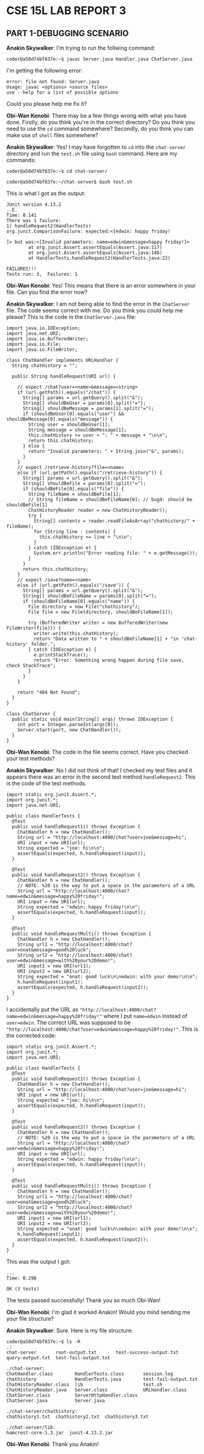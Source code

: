 # CSE 15L LAB REPORT 3
## PART 1-DEBUGGING SCENARIO
**Anakin Skywalker**: I'm trying to run the follwing command:
```
coder@a50d74bf837e:~$ javac Server.java Handler.java ChatServer.java
```
I'm getting the following error:
```
error: file not found: Server.java
Usage: javac <options> <source files>
use --help for a list of possible options
```
Could you please help me fix it?

**Obi-Wan Kenobi**: There may be a few things wrong with what you have done. Firstly, do you think you're in the correct directory? Do you think you need to use the `cd` command somewhere? Secondly, do you think you can make use of `shell` files somewhere? 

**Anakin Skywalker**: Yes! I may have forgotten to `cd` into the `chat-server` directory and run the `test.sh` file using `bash` command. Here are my commands:
```
coder@a50d74bf837e:~$ cd chat-server/
```
```
coder@a50d74bf837e:~/chat-server$ bash test.sh
```
This is what I got as the output:
```
JUnit version 4.13.2
..E.
Time: 0.141
There was 1 failure:
1) handleRequest2(HandlerTests)
org.junit.ComparisonFailure: expected:<[edwin: happy friday!

]> but was:<[Invalid parameters: name=edwin&message=happy friday!]>
        at org.junit.Assert.assertEquals(Assert.java:117)
        at org.junit.Assert.assertEquals(Assert.java:146)
        at HandlerTests.handleRequest2(HandlerTests.java:22)

FAILURES!!!
Tests run: 3,  Failures: 1
```

**Obi-Wan Kenobi**: Yes! This means that there is an error somewhere in your file. Can you find the error now?

**Anakin Skywalker**: I am not being able to find the error in the `ChatServer` file. The code seems correct with me. Do you think you could help me please? This is the code in the `ChatServer.java` file:
```
import java.io.IOException;
import java.net.URI;
import java.io.BufferedWriter;
import java.io.File;
import java.io.FileWriter;

class ChatHandler implements URLHandler {
  String chatHistory = "";

  public String handleRequest(URI url) {

    // expect /chat?user=<name>&message=<string>
    if (url.getPath().equals("/chat")) {
      String[] params = url.getQuery().split("&");
      String[] shouldBeUser = params[0].split("=");
      String[] shouldBeMessage = params[1].split("=");
      if (shouldBeUser[0].equals("user") && shouldBeMessage[0].equals("message")) {
        String user = shouldBeUser[1];
        String message = shouldBeMessage[1];
        this.chatHistory += user + ": " + message + "\n\n";
        return this.chatHistory;
      } else {
        return "Invalid parameters: " + String.join("&", params);
      }
    }
    // expect /retrieve-history?file=<name>
    else if (url.getPath().equals("/retrieve-history")) {
      String[] params = url.getQuery().split("&");
      String[] shouldBeFile = params[0].split("=");
      if (shouldBeFile[0].equals("file")) {
        String fileName = shouldBeFile[1];
        // String fileName = shouldBeFileName[0]; // bug4: should be shouldBeFile[1]
        ChatHistoryReader reader = new ChatHistoryReader();
        try {
          String[] contents = reader.readFileAsArray("chathistory/" + fileName);
          for (String line : contents) {
            this.chatHistory += line + "\n\n";
          }
        } catch (IOException e) {
          System.err.println("Error reading file: " + e.getMessage());
        }
      }
      return this.chatHistory;
    }
    // expect /save?name=<name>
    else if (url.getPath().equals("/save")) {
      String[] params = url.getQuery().split("&");
      String[] shouldBeFileName = params[0].split("=");
      if (shouldBeFileName[0].equals("name")) {
        File directory = new File("chathistory");
        File file = new File(directory, shouldBeFileName[1]);

        try (BufferedWriter writer = new BufferedWriter(new FileWriter(file))) {
          writer.write(this.chatHistory);
          return "Data written to " + shouldBeFileName[1] + "in 'chat-history' folder.";
        } catch (IOException e) {
          e.printStackTrace();
          return "Error: Something wrong happen during file save, check StackTrace";
        }
      }
    }

    return "404 Not Found";
  }
}

class ChatServer {
  public static void main(String[] args) throws IOException {
    int port = Integer.parseInt(args[0]);
    Server.start(port, new ChatHandler());
  }
}
```

**Obi-Wan Kenobi**: The code in the file seems correct. Have you checked your test methods?

**Anakin Skywalker**: No I did not think of that! I checked my test files and it appears there was an error in the second test method `handleRequest2`. This is the code of the test methods.
```
import static org.junit.Assert.*;
import org.junit.*;
import java.net.URI;

public class HandlerTests {
  @Test
  public void handleRequest1() throws Exception {
    ChatHandler h = new ChatHandler();
    String url = "http://localhost:4000/chat?user=joe&message=hi";
    URI input = new URI(url);
    String expected = "joe: hi\n\n";
    assertEquals(expected, h.handleRequest(input));
  }

  @Test
  public void handleRequest2() throws Exception {
    ChatHandler h = new ChatHandler();
    // NOTE: %20 is the way to put a space in the parameters of a URL
    String url = "http://localhost:4000/chat?name=edwin&message=happy%20friday!";
    URI input = new URI(url);
    String expected = "edwin: happy friday!\n\n";
    assertEquals(expected, h.handleRequest(input));
  }

  @Test
  public void handleRequestMulti() throws Exception {
    ChatHandler h = new ChatHandler();
    String url1 = "http://localhost:4000/chat?user=onat&message=good%20luck";
    String url2 = "http://localhost:4000/chat?user=edwin&message=with%20your%20demo!";
    URI input1 = new URI(url1);
    URI input2 = new URI(url2);
    String expected = "onat: good luck\n\nedwin: with your demo!\n\n";
    h.handleRequest(input1);
    assertEquals(expected, h.handleRequest(input2));
  }
}
```
I accidentally put the URL as `"http://localhost:4000/chat?name=edwin&message=happy%20friday!"` where I put `name=edwin` instead of `user=edwin`. The correct URL was supposed to be `"http://localhost:4000/chat?user=edwin&message=happy%20friday!"`. This is the corrected code:
```
import static org.junit.Assert.*;
import org.junit.*;
import java.net.URI;

public class HandlerTests {
  @Test
  public void handleRequest1() throws Exception {
    ChatHandler h = new ChatHandler();
    String url = "http://localhost:4000/chat?user=joe&message=hi";
    URI input = new URI(url);
    String expected = "joe: hi\n\n";
    assertEquals(expected, h.handleRequest(input));
  }

  @Test
  public void handleRequest2() throws Exception {
    ChatHandler h = new ChatHandler();
    // NOTE: %20 is the way to put a space in the parameters of a URL
    String url = "http://localhost:4000/chat?user=edwin&message=happy%20friday!";
    URI input = new URI(url);
    String expected = "edwin: happy friday!\n\n";
    assertEquals(expected, h.handleRequest(input));
  }

  @Test
  public void handleRequestMulti() throws Exception {
    ChatHandler h = new ChatHandler();
    String url1 = "http://localhost:4000/chat?user=onat&message=good%20luck";
    String url2 = "http://localhost:4000/chat?user=edwin&message=with%20your%20demo!";
    URI input1 = new URI(url1);
    URI input2 = new URI(url2);
    String expected = "onat: good luck\n\nedwin: with your demo!\n\n";
    h.handleRequest(input1);
    assertEquals(expected, h.handleRequest(input2));
  }
}
```
This was the output I got:
```
...
Time: 0.296

OK (3 tests)
```
The tests passed successfully! Thank you so much Obi-Wan!

**Obi-Wan Kenobi**: I'm glad it worked Anakin! Would you mind sending me your file structure?

**Anakin Skywalker**: Sure. Here is my file structure:
```
coder@a50d74bf837e:~$ ls -R
.:
chat-server       root-output.txt       test-success-output.txt
query-output.txt  test-fail-output.txt

./chat-server:
ChatHandler.class        HandlerTests.class       session.log
chathistory              HandlerTests.java        test-fail-output.txt
ChatHistoryReader.class  lib                      test.sh
ChatHistoryReader.java   Server.class             URLHandler.class
ChatServer.class         ServerHttpHandler.class
ChatServer.java          Server.java

./chat-server/chathistory:
chathistory1.txt  chathistory2.txt  chathistory3.txt

./chat-server/lib:
hamcrest-core-1.3.jar  junit-4.13.2.jar
```

**Obi-Wan Kenobi**: Thank you Anakin!


